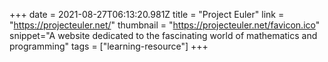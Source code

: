 +++
date = 2021-08-27T06:13:20.981Z
title = "Project Euler"
link = "https://projecteuler.net/"
thumbnail = "https://projecteuler.net/favicon.ico"
snippet="A website dedicated to the fascinating world of mathematics and programming"
tags = ["learning-resource"]
+++
